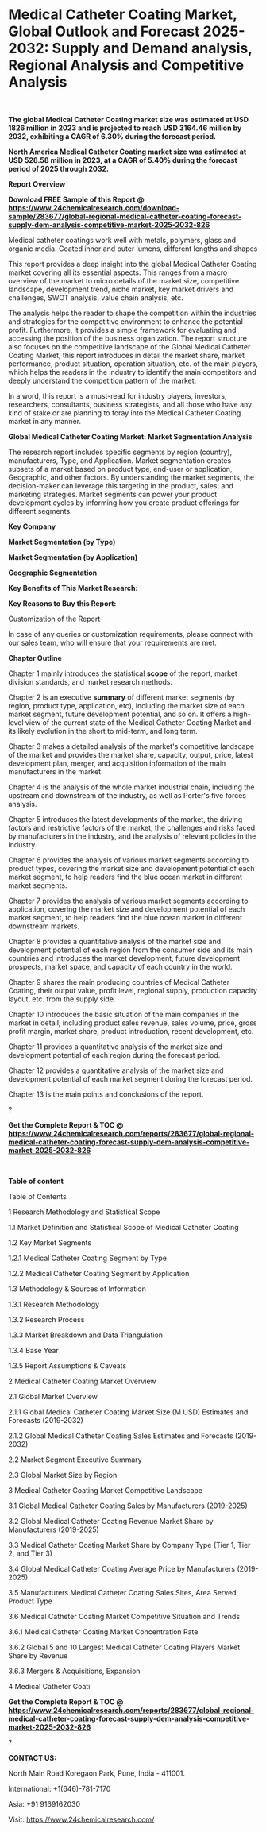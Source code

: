 <h1>Medical Catheter Coating Market, Global Outlook and Forecast 2025-2032: Supply and Demand analysis, Regional Analysis and Competitive Analysis</h1><br/><p><strong>The global Medical Catheter Coating market size was estimated at USD 1826 million in 2023 and is projected to reach USD 3164.46 million by 2032, exhibiting a <strong>CAGR</strong> of 6.30% during the forecast period.</strong></p>
 
 
 
 <p><strong>North America Medical Catheter Coating market size was estimated at USD 528.58 million in 2023, at a <strong>CAGR</strong> of 5.40% during the forecast period of 2025 through 2032.</strong></p>
 
 
 
 <p><strong>Report Overview</strong></p>
 
 
 
 <div><b>Download FREE Sample of this Report @ <a href="https://www.24chemicalresearch.com/download-sample/283677/global-regional-medical-catheter-coating-forecast-supply-dem-analysis-competitive-market-2025-2032-826">https://www.24chemicalresearch.com/download-sample/283677/global-regional-medical-catheter-coating-forecast-supply-dem-analysis-competitive-market-2025-2032-826</a></b></div>
 
 
 
 <p>Medical catheter coatings work well with metals, polymers, glass and organic media. Coated inner and outer lumens, different lengths and shapes</p>
 
 
 
 <p>This report provides a deep insight into the global Medical Catheter Coating market covering all its essential aspects. This ranges from a macro overview of the market to micro details of the market size, competitive landscape, development trend, niche market, key market drivers and challenges, SWOT analysis, value chain analysis, etc.</p>
 
 
 
 <p>The analysis helps the reader to shape the competition within the industries and strategies for the competitive environment to enhance the potential profit. Furthermore, it provides a simple framework for evaluating and accessing the position of the business organization. The report structure also focuses on the competitive landscape of the Global Medical Catheter Coating Market, this report introduces in detail the market share, market performance, product situation, operation situation, etc. of the main players, which helps the readers in the industry to identify the main competitors and deeply understand the competition pattern of the market.</p>
 
 
 
 <p>In a word, this report is a must-read for industry players, investors, researchers, consultants, business strategists, and all those who have any kind of stake or are planning to foray into the Medical Catheter Coating market in any manner.</p>
 
 
 
 <p><strong>Global Medical Catheter Coating Market: Market Segmentation Analysis</strong></p>
 
 
 
 <p>The research report includes specific segments by region (country), manufacturers, Type, and Application. Market segmentation creates subsets of a market based on product type, end-user or application, Geographic, and other factors. By understanding the market segments, the decision-maker can leverage this targeting in the product, sales, and marketing strategies. Market segments can power your product development cycles by informing how you create product offerings for different segments.</p>
 
 
 
 <p><strong>Key Company</strong></p>
 
 
 
 <p><strong>Market Segmentation (by Type)</strong></p>
 
 
 
 <p><strong>Market Segmentation (<strong>by Application</strong>)</strong></p>
 
 
 
 <p><strong>Geographic Segmentation</strong></p>
 
 
 
 <p><strong>Key Benefits of This Market Research:</strong></p>
 
 
 
 <p><strong>Key <strong>Reasons to Buy</strong> this Report:</strong></p>
 
 
 
 <p>Customization of the Report</p>
 
 
 
 <p>In case of any queries or customization requirements, please connect with our sales team, who will ensure that your requirements are met.</p>
 
 
 
 <p><strong>Chapter Outline</strong></p>
 
 
 
 <p>Chapter 1 mainly introduces the statistical <strong>scope</strong> of the report, market division standards, and market research methods.</p>
 
 
 
 <p>Chapter 2 is an executive <strong>summary</strong> of different market segments (by region, product type, application, etc), including the market size of each market segment, future development potential, and so on. It offers a high-level view of the current state of the Medical Catheter Coating Market and its likely evolution in the short to mid-term, and long term.</p>
 
 
 
 <p>Chapter 3 makes a detailed analysis of the market&#39;s competitive landscape of the market and provides the market share, capacity, output, price, latest development plan, merger, and acquisition information of the main manufacturers in the market.</p>
 
 
 
 <p>Chapter 4 is the analysis of the whole market industrial chain, including the upstream and downstream of the industry, as well as Porter&#39;s five forces analysis.</p>
 
 
 
 <p>Chapter 5 introduces the latest developments of the market, the driving factors and restrictive factors of the market, the challenges and risks faced by manufacturers in the industry, and the analysis of relevant policies in the industry.</p>
 
 
 
 <p>Chapter 6 provides the analysis of various market segments according to product types, covering the market size and development potential of each market segment, to help readers find the blue ocean market in different market segments.</p>
 
 
 
 <p>Chapter 7 provides the analysis of various market segments according to application, covering the market size and development potential of each market segment, to help readers find the blue ocean market in different downstream markets.</p>
 
 
 
 <p>Chapter 8 provides a quantitative analysis of the market size and development potential of each region from the consumer side and its main countries and introduces the market development, future development prospects, market space, and capacity of each country in the world.</p>
 
 
 
 <p>Chapter 9 shares the main producing countries of Medical Catheter Coating, their output value, profit level, regional supply, production capacity layout, etc. from the supply side.</p>
 
 
 
 <p>Chapter 10 introduces the basic situation of the main companies in the market in detail, including product sales revenue, sales volume, price, gross profit margin, market share, product introduction, recent development, etc.</p>
 
 
 
 <p>Chapter 11 provides a quantitative analysis of the market size and development potential of each region during the forecast period.</p>
 
 
 
 <p>Chapter 12 provides a quantitative analysis of the market size and development potential of each market segment during the forecast period.</p>
 
 
 
 <p>Chapter 13 is the main points and conclusions of the report.</p>
 
 
 
 <p>? </p>
 
 
 
 <div><b>Get the Complete Report & TOC @ <a href="https://www.24chemicalresearch.com/reports/283677/global-regional-medical-catheter-coating-forecast-supply-dem-analysis-competitive-market-2025-2032-826">https://www.24chemicalresearch.com/reports/283677/global-regional-medical-catheter-coating-forecast-supply-dem-analysis-competitive-market-2025-2032-826</a></b></div>
 
 
 
 <p><br />
 
 <b>Table of content</b></p>
 
 
 
 <p>Table of Contents<br />
 
 1 Research Methodology and Statistical Scope<br />
 
 1.1 Market Definition and Statistical Scope of Medical Catheter Coating<br />
 
 1.2 Key Market Segments<br />
 
 1.2.1 Medical Catheter Coating Segment by Type<br />
 
 1.2.2 Medical Catheter Coating Segment by Application<br />
 
 1.3 Methodology & Sources of Information<br />
 
 1.3.1 Research Methodology<br />
 
 1.3.2 Research Process<br />
 
 1.3.3 Market Breakdown and Data Triangulation<br />
 
 1.3.4 Base Year<br />
 
 1.3.5 Report Assumptions & Caveats<br />
 
 2 Medical Catheter Coating Market Overview<br />
 
 2.1 Global Market Overview<br />
 
 2.1.1 Global Medical Catheter Coating Market Size (M USD) Estimates and Forecasts (2019-2032)<br />
 
 2.1.2 Global Medical Catheter Coating Sales Estimates and Forecasts (2019-2032)<br />
 
 2.2 Market Segment Executive Summary<br />
 
 2.3 Global Market Size by Region<br />
 
 3 Medical Catheter Coating Market Competitive Landscape<br />
 
 3.1 Global Medical Catheter Coating Sales by Manufacturers (2019-2025)<br />
 
 3.2 Global Medical Catheter Coating Revenue Market Share by Manufacturers (2019-2025)<br />
 
 3.3 Medical Catheter Coating Market Share by Company Type (Tier 1, Tier 2, and Tier 3)<br />
 
 3.4 Global Medical Catheter Coating Average Price by Manufacturers (2019-2025)<br />
 
 3.5 Manufacturers Medical Catheter Coating Sales Sites, Area Served, Product Type<br />
 
 3.6 Medical Catheter Coating Market Competitive Situation and Trends<br />
 
 3.6.1 Medical Catheter Coating Market Concentration Rate<br />
 
 3.6.2 Global 5 and 10 Largest Medical Catheter Coating Players Market Share by Revenue<br />
 
 3.6.3 Mergers & Acquisitions, Expansion<br />
 
 4 Medical Catheter Coati</p>
 
 
 
 <div><b>Get the Complete Report & TOC @ <a href="https://www.24chemicalresearch.com/reports/283677/global-regional-medical-catheter-coating-forecast-supply-dem-analysis-competitive-market-2025-2032-826">https://www.24chemicalresearch.com/reports/283677/global-regional-medical-catheter-coating-forecast-supply-dem-analysis-competitive-market-2025-2032-826</a></b></div>
 
 
 
 <p>? </p>
 
 
 
 <p><b>CONTACT US:</b><br />
 
 North Main Road Koregaon Park, Pune, India - 411001.<br />
 
 International: +1(646)-781-7170<br />
 
 Asia: +91 9169162030<br />
 
 Visit: <a href="https://www.24chemicalresearch.com/">https://www.24chemicalresearch.com/</a></p>